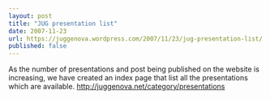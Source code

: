 ```yaml
---
layout: post
title: "JUG presentation list"
date: 2007-11-23
url: https://juggenova.wordpress.com/2007/11/23/jug-presentation-list/
published: false 
---
```


As the number of presentations and post being published on the website is increasing,
 we have created an index page that list all the presentations which are available.
 http://juggenova.net/category/presentations
